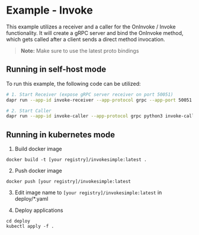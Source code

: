 # Example - Invoke

This example utilizes a receiver and a caller for the OnInvoke / Invoke functionality. It will create a gRPC server and bind the OnInvoke method, which gets called after a client sends a direct method invocation.

> **Note:** Make sure to use the latest proto bindings

## Running in self-host mode

To run this example, the following code can be utilized:

```bash
# 1. Start Receiver (expose gRPC server receiver on port 50051)
dapr run --app-id invoke-receiver --app-protocol grpc --app-port 50051 python3 invoke-receiver.py

# 2. Start Caller
dapr run --app-id invoke-caller --app-protocol grpc python3 invoke-caller.py
```

## Running in kubernetes mode

1. Build docker image

```
docker build -t [your registry]/invokesimple:latest .
```

2. Push docker image

```
docker push [your registry]/invokesimple:latest
```

3. Edit image name to `[your registry]/invokesimple:latest` in deploy/*.yaml

4. Deploy applications

```
cd deploy
kubectl apply -f .
```
